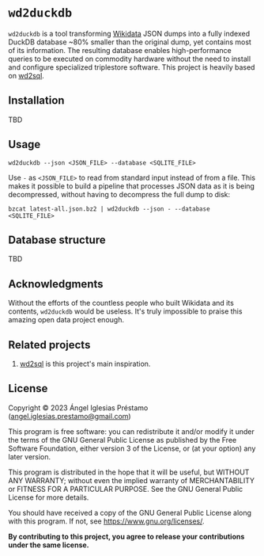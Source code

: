 # `wd2duckdb`

`wd2duckdb` is a tool transforming
[Wikidata](https://www.wikidata.org/wiki/Wikidata:Main_Page) JSON dumps
into a fully indexed DuckDB database ~80% smaller than the original
dump, yet contains most of its information. The resulting database enables
high-performance queries to be executed on commodity hardware without the
need to install and configure specialized triplestore software. This project
is heavily based on [wd2sql](https://github.com/p-e-w/wd2sql).

## Installation

TBD

## Usage

```
wd2duckdb --json <JSON_FILE> --database <SQLITE_FILE>
```

Use `-` as `<JSON_FILE>` to read from standard input instead of from a file.
This makes it possible to build a pipeline that processes JSON data as it is
being decompressed, without having to decompress the full dump to disk:

```
bzcat latest-all.json.bz2 | wd2duckdb --json - --database <SQLITE_FILE>
```

## Database structure

TBD

## Acknowledgments

Without the efforts of the countless people who built Wikidata and its
contents, `wd2duckdb` would be useless. It's truly impossible to praise
this amazing open data project enough.

## Related projects

1. [wd2sql](https://github.com/p-e-w/wd2sql) is this project's main 
inspiration.

## License

Copyright &copy; 2023 Ángel Iglesias Préstamo (<angel.iglesias.prestamo@gmail.com>)

This program is free software: you can redistribute it and/or modify
it under the terms of the GNU General Public License as published by
the Free Software Foundation, either version 3 of the License, or
(at your option) any later version.

This program is distributed in the hope that it will be useful,
but WITHOUT ANY WARRANTY; without even the implied warranty of
MERCHANTABILITY or FITNESS FOR A PARTICULAR PURPOSE.  See the
GNU General Public License for more details.

You should have received a copy of the GNU General Public License
along with this program.  If not, see <https://www.gnu.org/licenses/>.

**By contributing to this project, you agree to release your
contributions under the same license.**
